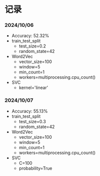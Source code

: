 # 记录

### 2024/10/06
* Accuracy: 52.32%
* train_test_split
  * test_size=0.2
  * random_state=42
* Word2Vec
  * vector_size=100
  * window=5
  * min_count=1
  * workers=multiprocessing.cpu_count()
* SVC
  * kernel='linear'

### 2024/10/07
* Accuracy: 55.13%
* train_test_split
  * test_size=0.3
  * random_state=42
* Word2Vec
  * vector_size=100
  * window=5
  * min_count=1
  * workers=multiprocessing.cpu_count()
* SVC
  * C=100
  * probability=True
